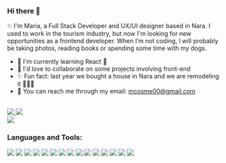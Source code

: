 ### Hi there 👋

<!--
**mcosme000/mcosme000** is a ✨ _special_ ✨ repository because its `README.md` (this file) appears on your GitHub profile.

Here are some ideas to get you started:

- 🔭 I’m currently working on ...
- 🌱 I’m currently learning ...
- 👯 I’m looking to collaborate on ...
- 🤔 I’m looking for help with ...
- 💬 Ask me about ...
- 📫 How to reach me: ...
- 😄 Pronouns: ...
- ⚡ Fun fact: ...
-->


✨ I'm Maria, a Full Stack Developer and UX/UI designer based in Nara. I used to work in the tourism industry, but now I'm looking for new opportunities as a frontend developer. 
When I’m not coding, I will probably be taking photos, reading books or spending some time with my dogs.

<!-- 🔭 I’m currently working on a blog app made with Rails and -->
- 🌱 I'm currently learning React 🚀
- 👀 I'd love to collaborate on some projects involving front-end 
- ✨ Fun fact: last year we bought a house in Nara and we are remodeling it 🔨🎨🏡
- 📧 You can reach me through my email: mcosme00@gmail.com 

<div>
  <br />
  <a href="https://www.linkedin.com/in/maria-cosmen-7293771a7/" target="_blank">
    <img src="https://img.shields.io/badge/LinkedIn-blue?logo=linkedin&logoColor=white&&style=for-the-badge">
  </a>
   <a href="https://www.behance.net/maracosmen" target="_blank">
    <img src="https://img.shields.io/badge/Behance-blue?logo=behance&logoColor=white&&style=for-the-badge">
  </a>
</div>

<img src="https://www.codewars.com/users/mcosme000/badges/micro">

<h3 align="left">Languages and Tools:</h3>
<div>
  <img display="inline" src="https://img.shields.io/badge/-HTML5-E34F26?logo=html5&logoColor=fff&logoWidth=30&style=for-the-badge"> <img src="https://img.shields.io/badge/-CSS3-1572B6?logo=css3&logoColor=fff&logoWidth=30&style=for-the-badge"> 
  <img display="inline" src="https://img.shields.io/badge/-javascript-F7DF1E?logo=javascript&logoColor=000000&logoWidth=30&style=for-the-badge">
  <img src="https://img.shields.io/badge/-bootstrap-7952B3?logo=bootstrap&logoColor=ffffff&logoWidth=30&style=for-the-badge">
  <img src="https://img.shields.io/badge/-tailwind%20css-06B6D4?logo=tailwind%20css&logoColor=ffffff&logoWidth=30&style=for-the-badge">
  <img src="https://img.shields.io/badge/-sass-CC6699?logo=sass&logoColor=ffffff&logoWidth=30&style=for-the-badge">
  <img src="https://img.shields.io/badge/-react-61DAFB?logo=react&logoColor=000&logoWidth=30&style=for-the-badge">

<img src="https://img.shields.io/badge/-ruby-CC342D?logo=ruby&logoColor=fff&logoWidth=30&style=for-the-badge">
  <img src="https://img.shields.io/badge/-ruby%20on%20rails-CC0000?logo=rubyonrails&logoColor=fff&logoWidth=30&style=for-the-badge">
  <img src="https://img.shields.io/badge/-MySQL-4479A1?logo=MySQL&logoColor=fff&logoWidth=30&style=for-the-badge">
  <img src="https://img.shields.io/badge/-postgreSQL-4169E1?logo=postgreSQL&logoColor=fff&logoWidth=30&style=for-the-badge">
  <img src="https://img.shields.io/badge/-git-F05032?logo=git&logoColor=fff&logoWidth=30&style=for-the-badge">
  <img src="https://img.shields.io/badge/-heroku-430098?logo=heroku&logoColor=fff&logoWidth=30&style=for-the-badge">
  <img src="https://img.shields.io/badge/-figma-F24E1E?logo=figma&logoColor=fff&logoWidth=30&style=for-the-badge">
  <img src="https://img.shields.io/badge/-adobe%20illustrator-FF9A00?logo=adobeillustrator&logoColor=fff&logoWidth=30&style=for-the-badge">
</div>

